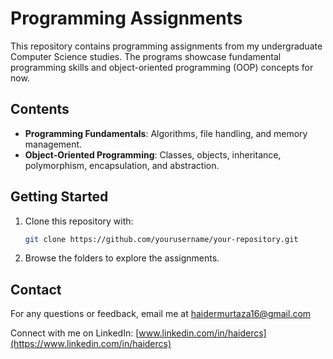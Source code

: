 # Programming Assignments

This repository contains programming assignments from my undergraduate Computer Science studies. The programs showcase fundamental programming skills and object-oriented programming (OOP) concepts for now.

## Contents

- **Programming Fundamentals**: Algorithms, file handling, and memory management.
- **Object-Oriented Programming**: Classes, objects, inheritance, polymorphism, encapsulation, and abstraction.

## Getting Started

1. Clone this repository with:

    ```bash
    git clone https://github.com/yourusername/your-repository.git
    ```

2. Browse the folders to explore the assignments.

## Contact

For any questions or feedback, email me at [haidermurtaza16@gmail.com](mailto:haidermurtaza16@gmail.com)

Connect with me on LinkedIn: [www.linkedin.com/in/haidercs](https://www.linkedin.com/in/haidercs)

